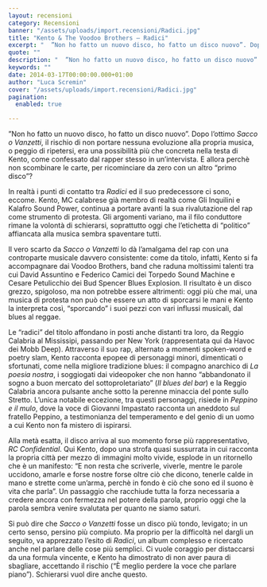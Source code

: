 ```yaml
---
layout: recensioni
category: Recensioni
banner: "/assets/uploads/import.recensioni/Radici.jpg"
title: "Kento & The Voodoo Brothers – Radici"
excerpt: "  ”Non ho fatto un nuovo disco, ho fatto un disco nuovo”. Dopo l’ottimo Sacco o Vanzetti, il rischio di non portare nessuna evoluzione alla propria musica, o peggio di ripetersi, era una possibilità più che concreta nella testa di Kento, come confessato dal rapper stesso in un’intervista. E allora perchè non scombinare le carte, [&hellip"
quote: ""
description: "  ”Non ho fatto un nuovo disco, ho fatto un disco nuovo”. Dopo l’ottimo Sacco o Vanzetti, il rischio di non portare nessuna evoluzione alla propria musica, o peggio di ripetersi, era una possibilità più che concreta nella testa di Kento, come confessato dal rapper stesso in un’intervista. E allora perchè non scombinare le carte, [&hellip"
keywords: ""
date: 2014-03-17T00:00:00.000+01:00
author: "Luca Scremin"
cover: "/assets/uploads/import.recensioni/Radici.jpg"
pagination:
  enabled: true

---
```


[](https://hotmc.com/wp-content/uploads/2014/03/Radici.jpg)

”Non ho fatto un nuovo disco, ho fatto un disco nuovo”. Dopo l’ottimo _Sacco o Vanzetti_, il rischio di non portare nessuna evoluzione alla propria musica, o peggio di ripetersi, era una possibilità più che concreta nella testa di Kento, come confessato dal rapper stesso in un’intervista. E allora perchè non scombinare le carte, per ricominciare da zero con un altro “primo disco”?

In realtà i punti di contatto tra _Radici_ ed il suo predecessore ci sono, eccome. Kento, MC calabrese già membro di realtà come Gli Inquilini e Kalafro Sound Power, continua a portare avanti la sua rivalutazione del rap come strumento di protesta. Gli argomenti variano, ma il filo conduttore rimane la volontà di schierarsi, soprattutto oggi che l’etichetta di “politico” affiancata alla musica sembra spaventare tutti.

Il vero scarto da _Sacco o Vanzetti_ lo dà l’amalgama del rap con una controparte musicale davvero consistente: come da titolo, infatti, Kento si fa accompagnare dai Voodoo Brothers, band che raduna moltissimi talenti tra cui David Assuntino e Federico Camici dei Torpedo Sound Machine e Cesare Petulicchio dei Bud Spencer Blues Explosion. Il risultato è un disco grezzo, spigoloso, ma non potrebbe essere altrimenti: oggi più che mai, una musica di protesta non può che essere un atto di sporcarsi le mani e Kento la interpreta così, “sporcando” i suoi pezzi con vari influssi musicali, dal blues al reggae.

Le “radici” del titolo affondano in posti anche distanti tra loro, da Reggio Calabria al Mississipi, passando per New York (rappresentata qui da Havoc dei Mobb Deep). Attraverso il suo rap, alternato a momenti spoken-word e poetry slam, Kento racconta epopee di personaggi minori, dimenticati o sfortunati, come nella migliore tradizione blues: il compagno anarchico di _La poesia nostra_, i soggiogati dai videopoker che non hanno “abbandonato il sogno a buon mercato del sottoproletariato” (_Il blues del bar_) e la Reggio Calabria ancora pulsante anche sotto la perenne minaccia del ponte sullo Stretto. L’unica notabile eccezione, tra questi personaggi, risiede in _Peppino e il mulo_, dove la voce di Giovanni Impastato racconta un aneddoto sul fratello Peppino, a testimonianza del temperamento e del genio di un uomo a cui Kento non fa mistero di ispirarsi.

Alla metà esatta, il disco arriva al suo momento forse più rappresentativo, _RC Confidential_. Qui Kento, dopo una strofa quasi sussurrata in cui racconta la propria città per mezzo di immagini molto vivide, esplode in un ritornello che è un manifesto: “E non resta che scriverle, viverle, mentre le parole uccidono, amarle e forse nostre forse oltre ciò che dicono, tenerle calde in mano e strette come un’arma, perchè in fondo è ciò che sono ed il suono è vita che parla”. Un passaggio che racchiude tutta la forza necessaria a credere ancora con fermezza nel potere della parola, proprio oggi che la parola sembra venire svalutata per quanto ne siamo saturi.

Si può dire che _Sacco o Vanzetti_ fosse un disco più tondo, levigato; in un certo senso, persino più compiuto. Ma proprio per la difficoltà nel dargli un seguito, va apprezzato l’esito di _Radici_, un album complesso e ricercato anche nel parlare delle cose più semplici. Ci vuole coraggio per distaccarsi da una formula vincente, e Kento ha dimostrato di non aver paura di sbagliare, accettando il rischio (“È meglio perdere la voce che parlare piano”). Schierarsi vuol dire anche questo.